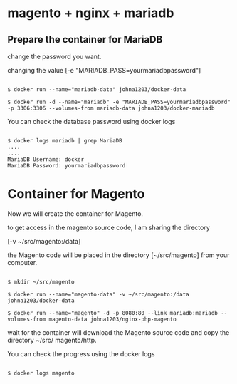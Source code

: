 # magento + nginx + mariadb

## Prepare the container for MariaDB

change the password you want.

changing the value [-e "MARIADB_PASS=yourmariadbpassword"]

```shell

$ docker run --name="mariadb-data" johna1203/docker-data

$ docker run -d --name="mariadb" -e "MARIADB_PASS=yourmariadbpassword" -p 3306:3306 --volumes-from mariadb-data johna1203/docker-mariadb

```

You can check the database password using docker logs

```shell

$ docker logs mariadb | grep MariaDB
....
....
MariaDB Username: docker
MariaDB Password: yourmariadbpassword

```

# Container for Magento

Now we will create the container for Magento.

to get access in the magento source code, I am sharing the directory

[-v ~/src/magento:/data]

the Magento code will be placed in the directory [~/src/magento] from your computer.

```shell

$ mkdir ~/src/magento

$ docker run --name="magento-data" -v ~/src/magento:/data johna1203/docker-data

$ docker run --name="magento" -d -p 8080:80 --link mariadb:mariadb --volumes-from magento-data johna1203/nginx-php-magento

```

wait for the container will download the Magento source code and copy the directory ~/src/ magento/http.

You can check the progress using the docker logs

```shell

$ docker logs magento

```
